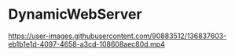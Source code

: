 # DynamicWebServer

https://user-images.githubusercontent.com/90883512/136837603-eb1b1e1d-4097-4658-a3cd-108608aec80d.mp4

